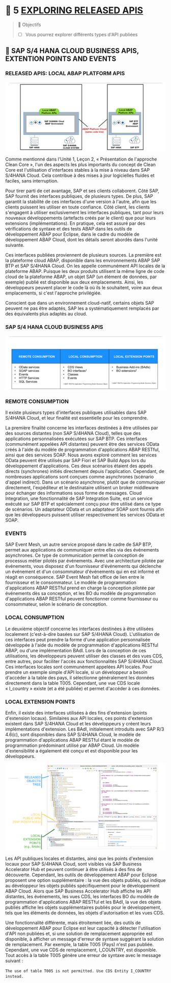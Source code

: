 # 🌸 5 [EXPLORING RELEASED APIS](https://learning.sap.com/learning-journeys/practicing-clean-core-extensibility-for-sap-s-4hana-cloud/exploring-released-apis_d80ce197-097e-4e7b-8696-b960738089c7)

> 🌺 Objectifs
>
> - [ ] Vous pourrez explorer différents types d'API publiées

## 🌸 SAP S/4 HANA CLOUD BUSINESS APIS, EXTENTION POINTS AND EVENTS

### RELEASED APIS: LOCAL ABAP PLATFORM APIS

![](./assets/APIs_Ext_Points_and_Events_001.png)

Comme mentionné dans l'Unité 1, Leçon 2, « Présentation de l'approche Clean Core », l'un des aspects les plus importants du concept de Clean Core est l'utilisation d'interfaces stables à la mise à niveau dans SAP S/4HANA Cloud. Cela contribue à des mises à jour logicielles fluides et faciles, sans interruption.

Pour tirer parti de cet avantage, SAP et ses clients collaborent. Côté SAP, SAP fournit des interfaces publiques, de plusieurs types. De plus, SAP garantit la stabilité de ces interfaces d'une version à l'autre, afin que les clients puissent les utiliser en toute confiance. Côté client, les clients s'engagent à utiliser exclusivement les interfaces publiques, tant pour leurs nouveaux développements (artefacts créés par le client) que pour leurs extensions (implémentations). En pratique, cela est assuré par des vérifications de syntaxe et des tests ABAP dans les outils de développement ABAP pour Eclipse, dans le cadre du modèle de développement ABAP Cloud, dont les détails seront abordés dans l'unité suivante.

Ces interfaces publiées proviennent de plusieurs sources. La première est la plateforme cloud ABAP, disponible dans les environnements ABAP SAP BTP et SAP S/4HANA Cloud. On les appelle communément API locales de la plateforme ABAP. Puisque les deux produits utilisent la même ligne de code cloud de la plateforme ABAP, un objet SAP (un élément de données, par exemple) publié est disponible aux deux emplacements. Ainsi, les développeurs peuvent placer le code là où ils le souhaitent, voire aux deux emplacements, si c'est l'approche privilégiée.

Conscient que dans un environnement cloud-natif, certains objets SAP peuvent ne pas être adaptés, SAP les a systématiquement remplacés par des équivalents plus adaptés au cloud.

### SAP S/4 HANA CLOUD BUSINESS APIS

![](./assets/APIs_Ext_Points_and_Events_002.png)

### REMOTE CONSUMPTION

Il existe plusieurs types d'interfaces publiques utilisables dans SAP S/4HANA Cloud, et leur finalité est essentielle pour les comprendre.

La première finalité concerne les interfaces destinées à être utilisées par des sources distantes (non SAP S/4HANA Cloud), telles que des applications personnalisées exécutées sur SAP BTP. Ces interfaces (communément appelées API distantes) peuvent être des services OData créés à l'aide du modèle de programmation d'applications ABAP RESTful, ainsi que des services SOAP. Nous avons exploré comment les services OData peuvent être utilisés par SAP Fiori et SAP Build Apps lors du développement d'applications. Ces deux scénarios étaient des appels directs (synchrones) initiés directement depuis l'application. Cependant, de nombreuses applications sont conçues comme asynchrones (scénario d'appel indirect). Dans un scénario asynchrone, plutôt que de communiquer directement, l'expéditeur et le destinataire utilisent un broker middleware pour échanger des informations sous forme de messages. Cloud Integration, une fonctionnalité de SAP Integration Suite, est un service exécuté sur SAP BTP et spécialement conçu pour être utilisé dans ce type de scénarios. Un adaptateur OData et un adaptateur SOAP sont fournis afin que les développeurs puissent utiliser respectivement les services OData et SOAP.

### EVENTS

SAP Event Mesh, un autre service proposé dans le cadre de SAP BTP, permet aux applications de communiquer entre elles via des événements asynchrones. Ce type de communication permet la conception de processus métier pilotés par événements. Avec une architecture pilotée par événements, vous disposez d'un fournisseur d'événements qui déclenche un événement et d'un consommateur d'événements qui en est informé et réagit en conséquence. SAP Event Mesh fait office de lien entre le fournisseur et le consommateur. Le modèle de programmation d'applications ABAP RESTful prend en charge la conception pilotée par événements dès sa conception, et les BO du modèle de programmation d'applications ABAP RESTful peuvent fonctionner comme fournisseur ou consommateur, selon le scénario de conception.

### LOCAL CONSUMPTION

Le deuxième objectif concerne les interfaces destinées à être utilisées localement (c'est-à-dire basées sur SAP S/4HANA Cloud). L'utilisation de ces interfaces peut prendre la forme d'une application personnalisée développée à l'aide du modèle de programmation d'applications RESTful ABAP, ou d'une implémentation BAdI. Lors de la conception de ces utilisations, les développeurs peuvent utiliser des classes et des vues CDS, entre autres, pour faciliter l'accès aux fonctionnalités SAP S/4HANA Cloud. Ces interfaces locales sont communément appelées API locales. Pour prendre un exemple simple d'API locale, si un développeur a besoin d'accéder à la table des pays, il sélectionne généralement les données directement dans la table T005. Cependant, une vue CDS locale « I_country » existe (et a été publiée) et permet d'accéder à ces données.

### LOCAL EXTENSION POINTS

Enfin, il existe des interfaces utilisées à des fins d'extension (points d'extension locaux). Similaires aux API locales, ces points d'extension existent dans SAP S/4HANA Cloud et les développeurs y créent leurs implémentations d'extension. Les BAdI, initialement introduits avec SAP R/3 4.6(c), sont disponibles dans SAP S/4HANA Cloud, le modèle de programmation d'applications ABAP RESTful étant le modèle de programmation prédominant utilisé par ABAP Cloud. Un modèle d'extensibilité a également été conçu et est disponible pour les développeurs.

![](./assets/APIs_Ext_Points_and_Events_003.png)

Les API publiques locales et distantes, ainsi que les points d'extension locaux pour SAP S/4HANA Cloud, sont visibles via SAP Business Accelerator Hub et peuvent continuer à être utilisés à des fins de découverte. Cependant, les outils de développement ABAP pour Eclipse proposent une option supplémentaire : la vue des objets publiés, qui indique au développeur les objets publiés spécifiquement pour le développement ABAP Cloud. Alors que SAP Business Accelerator Hub affiche les API distantes, les événements, les vues CDS, les interfaces BO du modèle de programmation d'applications ABAP RESTful et les BAdI, la vue des objets publiés affiche les objets supplémentaires publiés pour le développement, tels que les éléments de données, les objets d'autorisation et les vues CDS.

Une fonctionnalité différente, mais étroitement liée, des outils de développement ABAP pour Eclipse est leur capacité à détecter l'utilisation d'API non publiées et, si une solution de remplacement appropriée est disponible, à afficher un message d'erreur de syntaxe suggérant la solution de remplacement. Par exemple, la table T005 (Pays) n'est pas publiée. Cependant, une vue CDS de remplacement, I_COUNTRY, est disponible. Tout accès à la table T005 génère une erreur de syntaxe avec le message suivant :

`The use of table T005 is not permitted. Use CDS Entity I_COUNTRY instead.`
